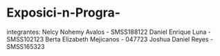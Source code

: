 # Exposici-n-Progra-
integrantes:
Nelcy Nohemy Avalos - SMSS188122
Daniel Enrique Luna - SMSS102123
Berta Elizabeth Mejicanos - 047723
Joshua Daniel Reyes - SMSS165323
